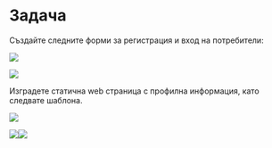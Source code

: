# Задача

Създайте следните форми за регистрация и вход на потребители:

![](../../.gitbook/assets/0.jpeg)

![](../../.gitbook/assets/1.jpeg)

Изградете статична web страница с профилна информация, като следвате шаблона.

![](<../../.gitbook/assets/image (94).png>)

![](<../../.gitbook/assets/image (19).png>)![](<../../.gitbook/assets/image (151).png>)
